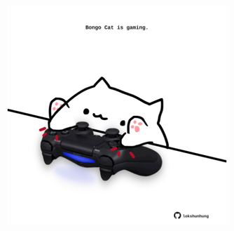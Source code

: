 <!-- built at 08/06/2021, 18:28:22 UTC -->
<p align="center">
  <img width="500" height="500" src="./ReadmeImage.svg">
</p>
